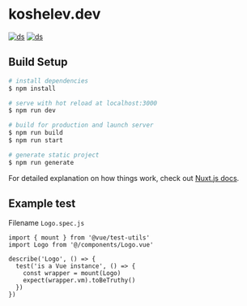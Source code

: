 # koshelev.dev

[![ds](https://github.com/nunjuck/koshelev.dev/workflows/Deploy/badge.svg)](https://github.com/nunjuck/koshelev.dev/actions?query=workflow%3ADeploy)
[![ds](https://github.com/nunjuck/koshelev.dev/workflows/Test/badge.svg)](https://github.com/nunjuck/koshelev.dev/actions?query=workflow%3ATest)


## Build Setup

```bash
# install dependencies
$ npm install

# serve with hot reload at localhost:3000
$ npm run dev

# build for production and launch server
$ npm run build
$ npm run start

# generate static project
$ npm run generate
```

For detailed explanation on how things work, check out [Nuxt.js docs](https://nuxtjs.org).

## Example test

Filename `Logo.spec.js`

```code
import { mount } from '@vue/test-utils'
import Logo from '@/components/Logo.vue'

describe('Logo', () => {
  test('is a Vue instance', () => {
    const wrapper = mount(Logo)
    expect(wrapper.vm).toBeTruthy()
  })
})
```
